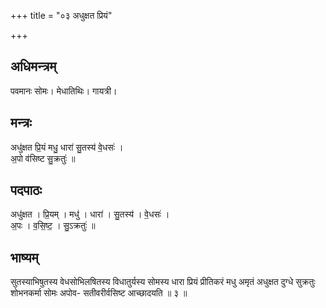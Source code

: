 +++
title = "०३ अधुक्षत प्रियं"

+++
## अधिमन्त्रम्
पवमानः सोमः। मेधातिथिः। गायत्री।

## मन्त्रः
अधु॑क्षत प्रि॒यं मधु॒ धारा॑ सु॒तस्य॑ वे॒धसः॑ ।  
अ॒पो व॑सिष्ट सु॒क्रतुः॑ ॥

## पदपाठः
अधु॑क्षत । प्रि॒यम् । मधु॑ । धारा॑ । सु॒तस्य॑ । वे॒धसः॑ ।  
अ॒पः । व॒सि॒ष्ट॒ । सु॒ऽक्रतुः॑ ॥

## भाष्यम्
सुतस्याभिषुतस्य वेधसोभिलषितस्य विधातुर्यस्य सोमस्य धारा प्रियं प्रीतिकरं मधु अमृतं अधुक्षत दुग्धे सुक्रतुः शोभनकर्मा सोमः अपोव- सतीवरीर्वसिष्ट आच्छादयति ॥ ३ ॥